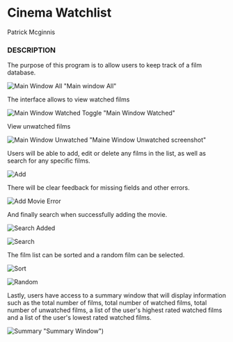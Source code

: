     
# __Cinema Watchlist__

Patrick Mcginnis
    
### DESCRIPTION	
	
The purpose of this program is to allow users to keep track of a film database.

![Main Window All](screenshots/main_1.jpg) "Main window All"

The interface allows to view watched films

![Main Window Watched Toggle](screenshots/main_2.jpg) "Main Window Watched"

View unwatched films

![Main Window Unwatched](screenshots/main_3.jpg) "Maine Window Unwatched screenshot"

Users will be able to add, edit or delete any films in the list, as well as search for
any specific films. 

![Add](screenshots/add_1.jpg "Add Movie")

There will be clear feedback for missing fields and other errors.

![Add Movie Error](screenshots/add_2.jpg "Add Movie Error")

And finally search when successfully adding the movie.

![Search Added](screenshots/add_3.jpg "Find added Movie")

![Search](screenshots/search_2.jpg "Search Drama")

The film list can be sorted and a random film can be selected.

![Sort](screenshots/sort_1.jpg "Sorted Rating")

![Random](screenshots/search_1.jpg "Random Select")

Lastly, users have access to a summary window that will display information such as the total number of films,
total number of watched films, total number of unwatched films, a list of the user's highest rated watched films
and a list of the user's lowest rated watched films.

![Summary](screenshots/summary_1.jpg) "Summary Window")
	